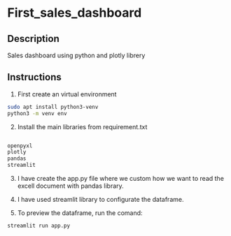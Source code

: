 # First_sales_dashboard

## Description

Sales dashboard using python and plotly librery

## Instructions

1. First create an virtual environment

```sh
sudo apt install python3-venv
python3 -m venv env
```

2. Install the main libraries from requirement.txt

```sh

openpyxl
plotly
pandas
streamlit
```

3. I have create the app.py file where we custom how we want to read the excell document with pandas
   library.

4. I have used streamlit library to configurate the dataframe.

5. To preview the dataframe, run the comand:

```sh
streamlit run app.py

```
